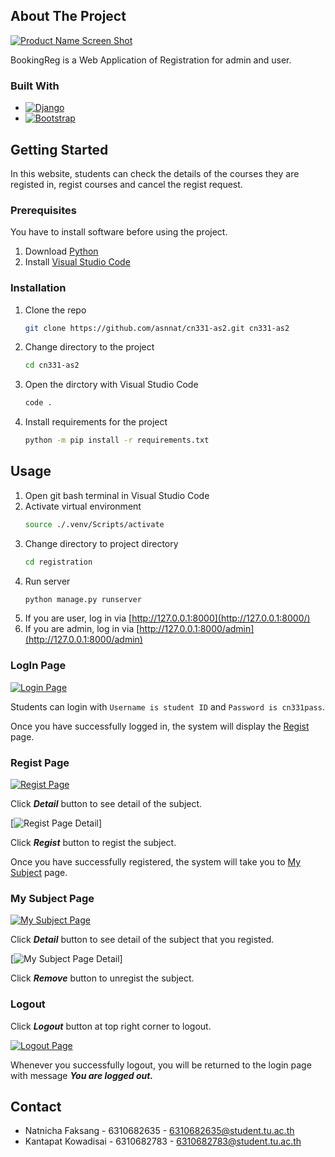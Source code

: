 <!-- ABOUT THE PROJECT -->
## About The Project

[![Product Name Screen Shot][product-screenshot]][github-url]

BookingReg is a Web Application of Registration for admin and user.

### Built With

* [![Django][djangoproject.com]][Django-url]
* [![Bootstrap][Bootstrap.com]][Bootstrap-url]

<!-- GETTING STARTED -->
## Getting Started

In this website, students can check the details of the courses they are registed in, regist courses and cancel the regist request.

### Prerequisites

You have to install software before using the project.

1. Download [Python](https://www.python.org/downloads/)
2. Install [Visual Studio Code](https://code.visualstudio.com/download)

### Installation

1. Clone the repo
    ```sh
    git clone https://github.com/asnnat/cn331-as2.git cn331-as2
    ```
2. Change directory to the project
    ```sh
    cd cn331-as2
    ```
2. Open the dirctory with Visual Studio Code
    ```sh
    code .
    ```
5. Install requirements for the project
    ```sh
    python -m pip install -r requirements.txt
    ```

<!-- USAGE -->
## Usage

1. Open git bash terminal in Visual Studio Code
2. Activate virtual environment
    ```sh
    source ./.venv/Scripts/activate
    ```
3. Change directory to project directory
    ```sh
    cd registration
    ```
4. Run server
    ```sh
    python manage.py runserver
    ```
5. If you are user, log in via [http://127.0.0.1:8000](http://127.0.0.1:8000/)
6. If you are admin, log in via [http://127.0.0.1:8000/admin](http://127.0.0.1:8000/admin)

### LogIn Page 

[![Login Page](images/user_login.png)](http://127.0.0.1:8000/)

Students can login with `Username is student ID` and `Password is cn331pass`.

Once you have successfully logged in, the system will display the [Regist](#regist-page) page.
 
### Regist Page

[![Regist Page](images/user_subject.png)](http://127.0.0.1:8000/regist/)

Click ***Detail*** button to see detail of the subject.

[![Regist Page Detail](images/user_registsubject.png)]

Click ***Regist*** button to regist the subject.

Once you have successfully registered, the system will take you to [My Subject](#my-subject-page) page.

### My Subject Page

[![My Subject Page](images/user_mysubject.png)](http://127.0.0.1:8000/regist/mysubject)

Click ***Detail*** button to see detail of the subject that you registed.

[![My Subject Page Detail](images/user_removesubject.png)]

Click ***Remove*** button to unregist the subject.

### Logout

Click ***Logout*** button at top right corner to logout.

[![Logout Page](images/user_logout.png)](http://127.0.0.1:8000/logout)

Whenever you successfully logout, you will be returned to the login page with message ***You are logged out.***

<!-- CONTACT -->
## Contact

* Natnicha Faksang - 6310682635 - 6310682635@student.tu.ac.th
* Kantapat Kowadisai - 6310682783 - 6310682783@student.tu.ac.th

<!-- MARKDOWN LINKS & IMAGES -->
[product-screenshot]: images/user_login.png
[github-url]: https://github.com/asnnat/cn331-as2
[djangoproject.com]: https://img.shields.io/badge/Djang0-35495E?style=for-the-badge&logo=django&logoColor=4FC08D
[Django-url]: https://www.djangoproject.com/
[Bootstrap.com]: https://img.shields.io/badge/Bootstrap-563D7C?style=for-the-badge&logo=bootstrap&logoColor=white
[Bootstrap-url]: https://getbootstrap.com